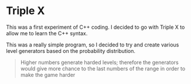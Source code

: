 # Triple X

This was a first experiment of C++ coding.
I decided to go with Triple X to allow me to learn the C++ syntax.

This was a really simple program, so I decided to try and create various level generators based on the probability distribution.
  >Higher numbers generate harded levels; therefore the generators would give more chance to the last numbers of the range in order to make the game harder
